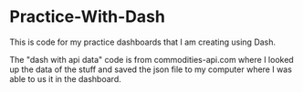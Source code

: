 # Practice-With-Dash

This is code for my practice dashboards that I am creating using Dash. 

The "dash with api data" code is from commodities-api.com where I looked up the data of the stuff and saved the json file to my computer where I was able to us it in the dashboard. 

